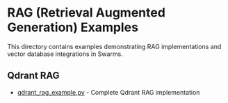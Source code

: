 # RAG (Retrieval Augmented Generation) Examples

This directory contains examples demonstrating RAG implementations and vector database integrations in Swarms.

## Qdrant RAG
- [qdrant_rag_example.py](qdrant_rag_example.py) - Complete Qdrant RAG implementation
